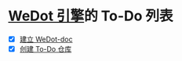 # [WeDot 引擎](https://WeDot.top)的 To-Do 列表

- [X] [建立 WeDot-doc](建立%20WeDot-doc/index.md)
- [X] [创建 To-Do 仓库](创建%20To-Do%20仓库/index.md)
